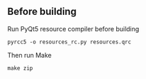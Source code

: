 ## Before building

Run PyQt5 resource compiler before building
```
pyrcc5 -o resources_rc.py resources.qrc
```

Then run Make
```
make zip
```
